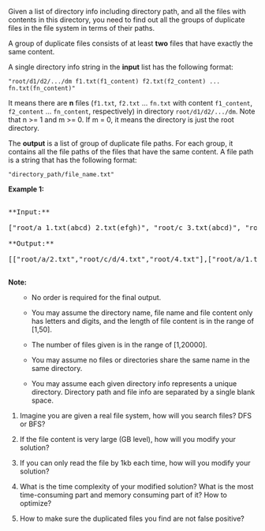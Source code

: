 
Given a list of directory info including directory path, and all the files with contents in this directory, you need to find out all the groups of duplicate files in the file system in terms of their paths.

A group of duplicate files consists of at least **two** files that have exactly the same content.

A single directory info string in the **input** list has the following format: 

`"root/d1/d2/.../dm f1.txt(f1_content) f2.txt(f2_content) ... fn.txt(fn_content)"`<br>

It means there are **n** files (`f1.txt`, `f2.txt` ... `fn.txt` with content `f1_content`, `f2_content` ... `fn_content`, respectively) in directory `root/d1/d2/.../dm`. Note that n >= 1 and m >= 0. If m = 0, it means the directory is just the root directory.

The **output** is a list of group of duplicate file paths. For each group, it contains all the file paths of the files that have the same content. A file path is a string that has the following format: 

`"directory_path/file_name.txt"`

**Example 1:**<br />
<pre>
**Input:**
["root/a 1.txt(abcd) 2.txt(efgh)", "root/c 3.txt(abcd)", "root/c/d 4.txt(efgh)", "root 4.txt(efgh)"]
**Output:**  
[["root/a/2.txt","root/c/d/4.txt","root/4.txt"],["root/a/1.txt","root/c/3.txt"]]
</pre>


**Note:**<br>
<ol>
- No order is required for the final output.
- You may assume the directory name, file name and file content only has letters and digits, and the length of file content is in the range of [1,50].
- The number of files given is in the range of [1,20000].
- You may assume no files or directories share the same name in the same directory.
- You may assume each given directory info represents a unique directory. Directory path and file info are separated by a single blank space.
</ol>


1.  Imagine you are given a real file system, how will you search files? DFS or BFS?
1.  If the file content is very large (GB level), how will you modify your solution?
1.  If you can only read the file by 1kb each time, how will you modify your solution?
1.  What is the time complexity of your modified solution? What is the most time-consuming part and memory consuming part of it? How to optimize?
1.  How to make sure the duplicated files you find are not false positive?
